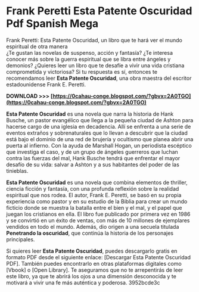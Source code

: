 # Frank Peretti Esta Patente Oscuridad Pdf Spanish Mega
 
 Frank Peretti: Esta Patente Oscuridad, un libro que te hará ver el mundo espiritual de otra manera     
¿Te gustan las novelas de suspenso, acción y fantasía? ¿Te interesa conocer más sobre la guerra espiritual que se libra entre ángeles y demonios? ¿Quieres leer un libro que te desafíe a vivir una vida cristiana comprometida y victoriosa? Si tu respuesta es sí, entonces te recomendamos leer **Esta Patente Oscuridad**, una obra maestra del escritor estadounidense Frank E. Peretti.
 
**DOWNLOAD >>> [https://0cahau-conge.blogspot.com/?gbvx=2A0TGO](https://0cahau-conge.blogspot.com/?gbvx=2A0TGO)**


     
**Esta Patente Oscuridad** es una novela que narra la historia de Hank Busche, un pastor evangélico que llega a la pequeña ciudad de Ashton para hacerse cargo de una iglesia en decadencia. Allí se enfrenta a una serie de eventos extraños y sobrenaturales que lo llevan a descubrir que la ciudad está bajo el dominio de una red de brujería y ocultismo que planea abrir una puerta al infierno. Con la ayuda de Marshall Hogan, un periodista escéptico que investiga el caso, y de un grupo de ángeles guerreros que luchan contra las fuerzas del mal, Hank Busche tendrá que enfrentar el mayor desafío de su vida: salvar a Ashton y a sus habitantes del poder de las tinieblas.
     
**Esta Patente Oscuridad** es una novela que combina elementos de thriller, ciencia ficción y fantasía, con una profunda reflexión sobre la realidad espiritual que nos rodea. El autor, Frank E. Peretti, se basó en su propia experiencia como pastor y en su estudio de la Biblia para crear un mundo ficticio donde se muestra la batalla entre el bien y el mal, y el papel que juegan los cristianos en ella. El libro fue publicado por primera vez en 1986 y se convirtió en un éxito de ventas, con más de 10 millones de ejemplares vendidos en todo el mundo. Además, dio origen a una secuela titulada **Penetrando la oscuridad**, que continúa la historia de los personajes principales.

Si quieres leer **Esta Patente Oscuridad**, puedes descargarlo gratis en formato PDF desde el siguiente enlace: [Descargar Esta Patente Oscuridad PDF]. También puedes encontrarlo en otras plataformas digitales como [Vbook] o [Open Library]. Te aseguramos que no te arrepentirás de leer este libro, ya que te abrirá los ojos a una dimensión desconocida y te motivará a vivir una fe más auténtica y poderosa.
 3952bcde3c
 
